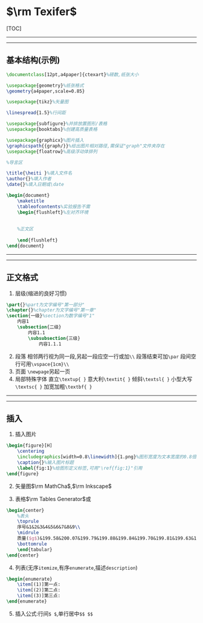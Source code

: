 # $\rm Texifer$

[TOC]

------

------

## 基本结构(示例)

```tex
\documentclass[12pt,a4paper]{ctexart}%磅数,纸张大小

\usepackage{geometry}%纸张格式
\geometry{a4paper,scale=0.85}

\usepackage{tikz}%矢量图

\linespread{1.5}%行间距

\usepackage{subfigure}%并排放置图形/表格
\usepackage{booktabs}%创建高质量表格

\usepackage{graphicx}%图片插入
\graphicspath{{graph/}}%给出图片相对路径,需保证"graph"文件夹存在
\usepackage{floatrow}%高级浮动体排列

%导言区

\title{\heiti }%填入文件名
\author{}%填入作者
\date{}%填入日期或\date

\begin{document}
	\maketitle
	\tableofcontents%实验报告不需
	\begin{flushleft}%左对齐环境
	
	
	%正文区
	
	\end{flushleft}
\end{document}
```

------

------

## 正文格式

1. 层级(缩进的良好习惯)

```tex
\part{}%part为文字编号"第一部分"
\chapter{}%chapter为文字编号"第一章"
\section{一级}%section为数字编号"1"
	内容1
	\subsection{二级}
		内容1.1
		\subsubsection{三级}
			内容1.1.1
```

2. 段落
   相邻两行视为同一段,另起一段应空一行或加`\\`
   段落结束可加`\par`
   段间空行可用`\vspace{1cm}\\`
3. 页面
   `\newpage`另起一页
4. 局部特殊字体
   直立`\textup{ }`
   意大利`\textit{ }`
   倾斜`\textsl{ }`
   小型大写`\textsc{ }`
   加宽加粗`\textbf{ }`

------

------

## 插入

1. 插入图片

```tex
\begin{figure}[H]
	\centering
	\includegraphics[width=0.8\linewidth]{1.png}%图形宽度为文本宽度的0.8倍,名称为"1.png"
	\caption{}%输入图片标题
	\label{fig:1}%给图形定义标签,可用"\ref{fig:1}"引用
\end{figure}
```

2. 矢量图$\rm MathCha$,$\rm Inkscape$

3. 表格$\rm Tables Generator$或

```tex
\begin{center}
	%表头
	\toprule
	序号&1&2&3&4&5&6&7&8&9\\
	\midrule
	质量($g$)&199.58&200.07&199.79&199.88&199.84&199.70&199.81&199.63&199.84\\
	\bottomrule
	\end{tabular}
\end{center}
```

4. 列表(无序`itemize`,有序`enumerate`,描述`description`)

```tex
\begin{enumerate}
	\item[(1)]第一点:
	\item[(2)]第二点:
	\item[(3)]第三点:
\end{enumerate}
```

5. 插入公式:行间`$ $`,单行居中`$$ $$`
